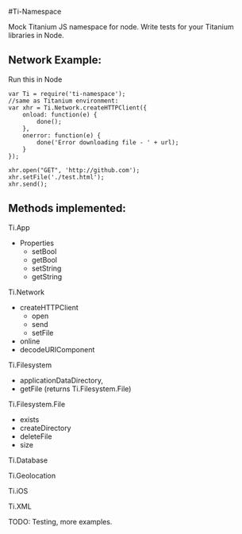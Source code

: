 #Ti-Namespace

Mock Titanium JS namespace for node.
Write tests for your Titanium libraries in Node.

Network Example:
----
Run this in Node
```
var Ti = require('ti-namespace');
//same as Titanium environment:
var xhr = Ti.Network.createHTTPClient({
    onload: function(e) {
        done();
    },
    onerror: function(e) {
        done('Error downloading file - ' + url);
    }
});

xhr.open("GET", 'http://github.com');
xhr.setFile('./test.html');
xhr.send();
```


Methods implemented:
---------------
Ti.App
* Properties
    * setBool
    * getBool
    * setString
    * getString

Ti.Network
* createHTTPClient
    * open
    * send
    * setFile
* online
* decodeURIComponent

Ti.Filesystem
* applicationDataDirectory,
* getFile (returns Ti.Filesystem.File)

Ti.Filesystem.File
* exists
* createDirectory
* deleteFile
* size

Ti.Database

Ti.Geolocation

Ti.iOS

Ti.XML

TODO:
Testing, more examples.
